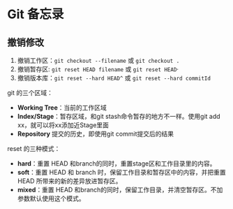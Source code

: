 # Git 备忘录

## 撤销修改
1. 撤销工作区：`git checkout --filename` 或 `git checkout .`
2. 撤销暂存区: `git reset HEAD filename` 或 `git reset HEAD`·
3. 撤销版本库：`git reset --hard HEAD^` 或 `git reset --hard commitId`

git 的三个区域：
- **Working Tree**：当前的工作区域
- **Index/Stage**：暂存区域，和git stash命令暂存的地方不一样。使用git add xx，就可以将xx添加近Stage里面
- **Repository** 提交的历史，即使用git commit提交后的结果

reset 的三种模式：
- **hard**：重置 HEAD 和branch的同时，重置stage区和工作目录里的内容。
- **soft**：重置 HEAD 和 branch 时，保留工作目录和暂存区中的内容，并把重置 HEAD 所带来的新的差异放进暂存区。
- **mixed**：重置 HEAD 和branch的同时，保留工作目录，并清空暂存区。不加参数默认使用这个模式。